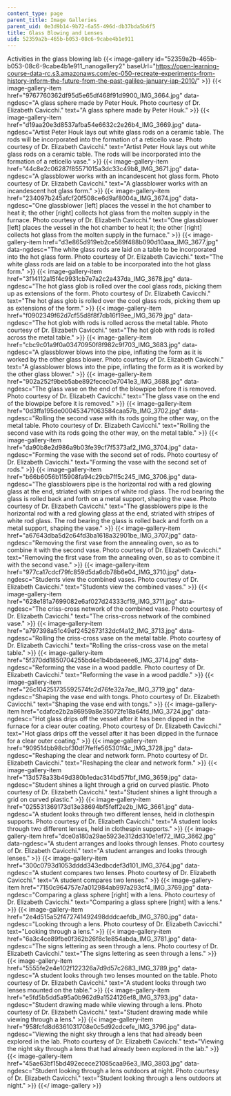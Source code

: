 ```yaml
---
content_type: page
parent_title: Image Galleries
parent_uid: 0e3d9b14-9b72-6a55-496d-db37bda5b6f5
title: Glass Blowing and Lenses
uid: 52359a2b-465b-b053-08c6-9cabe4b1e911
---
```


Activities in the glass blowing lab
{{< image-gallery id="52359a2b-465b-b053-08c6-9cabe4b1e911_nanogallery2" baseUrl="https://open-learning-course-data-rc.s3.amazonaws.com/ec-050-recreate-experiments-from-history-inform-the-future-from-the-past-galileo-january-iap-2010/" >}}
{{< image-gallery-item href="9767760362df95d5e65df468f91d9900_IMG_3664.jpg" data-ngdesc="A glass sphere made by Peter Houk. Photo courtesy of Dr. Elizabeth Cavicchi." text="A glass sphere made by Peter Houk." >}}
{{< image-gallery-item href="d19aa20e3d8537afba54e6632c2e26b4_IMG_3669.jpg" data-ngdesc="Artist Peter Houk lays out white glass rods on a ceramic table. The rods will be incorporated into the formation of a reticello vase. Photo courtesy of Dr. Elizabeth Cavicchi." text="Artist Peter Houk lays out white glass rods on a ceramic table. The rods will be incorporated into the formation of a reticello vase." >}}
{{< image-gallery-item href="44c8e2c06287f85571015a3dc33c49b8_IMG_3671.jpg" data-ngdesc="A glassblower works with an incandescent hot glass form. Photo courtesy of Dr. Elizabeth Cavicchi." text="A glassblower works with an incandescent hot glass form." >}}
{{< image-gallery-item href="234097b245afcf20f508ce6d9af8004a_IMG_3674.jpg" data-ngdesc="One glassblower \[left\] places the vessel in the hot chamber to heat it; the other \[right\] collects hot glass from the molten supply in the furnace. Photo courtesy of Dr. Elizabeth Cavicchi." text="One glassblower \[left\] places the vessel in the hot chamber to heat it; the other \[right\] collects hot glass from the molten supply in the furnace." >}}
{{< image-gallery-item href="d3e865d919eb2ce569f488b090d10aaa_IMG_3677.jpg" data-ngdesc="The white glass rods are laid on a table to be incorporated into the hot glass form. Photo courtesy of Dr. Elizabeth Cavicchi." text="The white glass rods are laid on a table to be incorporated into the hot glass form." >}}
{{< image-gallery-item href="3f14112a15f4c9931cb7e7a2c2a437da_IMG_3678.jpg" data-ngdesc="The hot glass glob is rolled over the cool glass rods, picking them up as extensions of the form. Photo courtesy of Dr. Elizabeth Cavicchi." text="The hot glass glob is rolled over the cool glass rods, picking them up as extensions of the form." >}}
{{< image-gallery-item href="f0902349f62d7cf55d8f8f7db16f19ee_IMG_3679.jpg" data-ngdesc="The hot glob with rods is rolled across the metal table. Photo courtesy of Dr. Elizabeth Cavicchi." text="The hot glob with rods is rolled across the metal table." >}}
{{< image-gallery-item href="cbc9c01a9f0a03470950f8f982c9f703_IMG_3683.jpg" data-ngdesc="A glassblower blows into the pipe, inflating the form as it is worked by the other glass blower. Photo courtesy of Dr. Elizabeth Cavicchi." text="A glassblower blows into the pipe, inflating the form as it is worked by the other glass blower." >}}
{{< image-gallery-item href="902a252f9beb5abe892fecec0e7041e3_IMG_3688.jpg" data-ngdesc="The glass vase on the end of the blowpipe before it is removed. Photo courtesy of Dr. Elizabeth Cavicchi." text="The glass vase on the end of the blowpipe before it is removed." >}}
{{< image-gallery-item href="0d3ffa195de00045347f063584caa57b_IMG_3702.jpg" data-ngdesc="Rolling the second vase with its rods going the other way, on the metal table. Photo courtesy of Dr. Elizabeth Cavicchi." text="Rolling the second vase with its rods going the other way, on the metal table." >}}
{{< image-gallery-item href="da90b8e2d986a9b03fe39cf7f5373af2_IMG_3704.jpg" data-ngdesc="Forming the vase with the second set of rods. Photo courtesy of Dr. Elizabeth Cavicchi." text="Forming the vase with the second set of rods." >}}
{{< image-gallery-item href="b66b6056b115908fa94c29cb7ff5c245_IMG_3706.jpg" data-ngdesc="The glassblowers pipe is the horizontal rod with a red glowing glass at the end, striated with stripes of white rod glass. The rod bearing the glass is rolled back and forth on a metal support, shaping the vase. Photo courtesy of Dr. Elizabeth Cavicchi." text="The glassblowers pipe is the horizontal rod with a red glowing glass at the end, striated with stripes of white rod glass. The rod bearing the glass is rolled back and forth on a metal support, shaping the vase." >}}
{{< image-gallery-item href="a67643dba5d2c64fd3ba1618a32901be_IMG_3707.jpg" data-ngdesc="Removing the first vase from the annealing oven, so as to combine it with the second vase. Photo courtesy of Dr. Elizabeth Cavicchi." text="Removing the first vase from the annealing oven, so as to combine it with the second vase." >}}
{{< image-gallery-item href="977ca17cdcf79fc859d5da6db78b6e04_IMG_3710.jpg" data-ngdesc="Students view the combined vases. Photo courtesy of Dr. Elizabeth Cavicchi." text="Students view the combined vases." >}}
{{< image-gallery-item href="628e181a7699082e6af027d24333cf19_IMG_3711.jpg" data-ngdesc="The criss-cross network of the combined vase. Photo courtesy of Dr. Elizabeth Cavicchi." text="The criss-cross network of the combined vase." >}}
{{< image-gallery-item href="a797398a51c49ef2452673f32dcf4a12_IMG_3713.jpg" data-ngdesc="Rolling the criss-cross vase on the metal table. Photo courtesy of Dr. Elizabeth Cavicchi." text="Rolling the criss-cross vase on the metal table." >}}
{{< image-gallery-item href="5f370dd1850704255bd4e1b4bdaeeee6_IMG_3714.jpg" data-ngdesc="Reforming the vase in a wood paddle. Photo courtesy of Dr. Elizabeth Cavicchi." text="Reforming the vase in a wood paddle." >}}
{{< image-gallery-item href="26c104251735592574fc2d76fe32a7ae_IMG_3719.jpg" data-ngdesc="Shaping the vase end with tongs. Photo courtesy of Dr. Elizabeth Cavicchi." text="Shaping the vase end with tongs." >}}
{{< image-gallery-item href="cdafce2b2a86959a8e35072fe18a64fd_IMG_3724.jpg" data-ngdesc="Hot glass drips off the vessel after it has been dipped in the furnace for a clear outer coating. Photo courtesy of Dr. Elizabeth Cavicchi." text="Hot glass drips off the vessel after it has been dipped in the furnace for a clear outer coating." >}}
{{< image-gallery-item href="909514bb98cbf30df7feffe565301f4c_IMG_3728.jpg" data-ngdesc="Reshaping the clear and network form. Photo courtesy of Dr. Elizabeth Cavicchi." text="Reshaping the clear and network form." >}}
{{< image-gallery-item href="13d578a33b49d380b1edac314bd57fbf_IMG_3659.jpg" data-ngdesc="Student shines a light through a grid on curved plastic. Photo courtesy of Dr. Elizabeth Cavicchi." text="Student shines a light through a grid on curved plastic." >}}
{{< image-gallery-item href="025531369173d13e38694bf5feff2e2b_IMG_3661.jpg" data-ngdesc="A student looks through two different lenses, held in clothespin supports. Photo courtesy of Dr. Elizabeth Cavicchi." text="A student looks through two different lenses, held in clothespin supports." >}}
{{< image-gallery-item href="dce0a180a29ae5923e312dd310e1ef72_IMG_3662.jpg" data-ngdesc="A student arranges and looks through lenses. Photo courtesy of Dr. Elizabeth Cavicchi." text="A student arranges and looks through lenses." >}}
{{< image-gallery-item href="300c0793d1053dddd343edbcdef3d101_IMG_3764.jpg" data-ngdesc="A student compares two lenses. Photo courtesy of Dr. Elizabeth Cavicchi." text="A student compares two lenses." >}}
{{< image-gallery-item href="7150c964757e7a012984ab997a293cf4_IMG_3769.jpg" data-ngdesc="Comparing a glass sphere \[right\] with a lens. Photo courtesy of Dr. Elizabeth Cavicchi." text="Comparing a glass sphere \[right\] with a lens." >}}
{{< image-gallery-item href="2e4d515a52f472741492498dddcaefdb_IMG_3780.jpg" data-ngdesc="Looking through a lens. Photo courtesy of Dr. Elizabeth Cavicchi." text="Looking through a lens." >}}
{{< image-gallery-item href="6a3c4ce89fbe0f362b26f8c1e854abda_IMG_3781.jpg" data-ngdesc="The signs lettering as seen through a lens. Photo courtesy of Dr. Elizabeth Cavicchi." text="The signs lettering as seen through a lens." >}}
{{< image-gallery-item href="5555fe2e4e102f122326a7d9d57c2683_IMG_3789.jpg" data-ngdesc="A student looks through two lenses mounted on the table. Photo courtesy of Dr. Elizabeth Cavicchi." text="A student looks through two lenses mounted on the table." >}}
{{< image-gallery-item href="e5fd5b5dd5a95a0b962d9a1524126ef8_IMG_3793.jpg" data-ngdesc="Student drawing made while viewing through a lens. Photo courtesy of Dr. Elizabeth Cavicchi." text="Student drawing made while viewing through a lens." >}}
{{< image-gallery-item href="958fcfd8d6361031708e0c5d92cdcefe_IMG_3796.jpg" data-ngdesc="Viewing the night sky through a lens that had already been explored in the lab. Photo courtesy of Dr. Elizabeth Cavicchi." text="Viewing the night sky through a lens that had already been explored in the lab." >}}
{{< image-gallery-item href="45ae63bf15bd492ecece21085caa96e3_IMG_3803.jpg" data-ngdesc="Student looking through a lens outdoors at night. Photo courtesy of Dr. Elizabeth Cavicchi." text="Student looking through a lens outdoors at night." >}}
{{</ image-gallery >}}